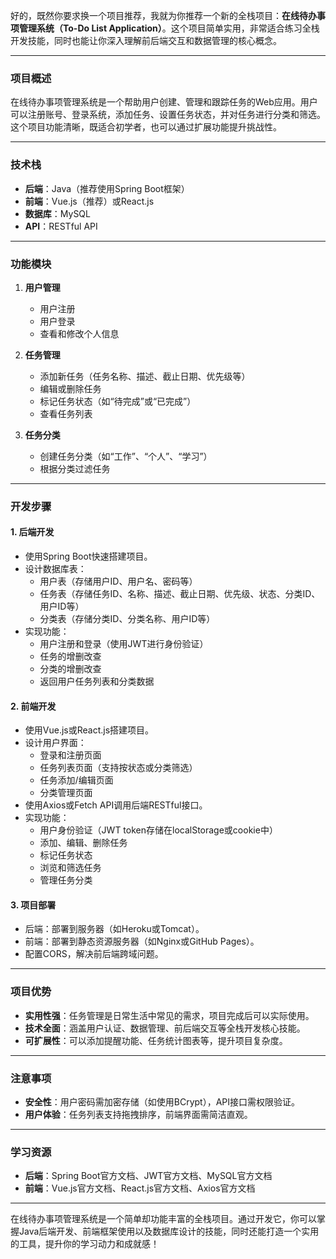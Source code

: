 好的，既然你要求换一个项目推荐，我就为你推荐一个新的全栈项目：**在线待办事项管理系统（To-Do List Application）**。这个项目简单实用，非常适合练习全栈开发技能，同时也能让你深入理解前后端交互和数据管理的核心概念。

---

### 项目概述
在线待办事项管理系统是一个帮助用户创建、管理和跟踪任务的Web应用。用户可以注册账号、登录系统，添加任务、设置任务状态，并对任务进行分类和筛选。这个项目功能清晰，既适合初学者，也可以通过扩展功能提升挑战性。

---

### 技术栈
- **后端**：Java（推荐使用Spring Boot框架）
- **前端**：Vue.js（推荐）或React.js
- **数据库**：MySQL
- **API**：RESTful API

---

### 功能模块
1. **用户管理**
    - 用户注册
    - 用户登录
    - 查看和修改个人信息

2. **任务管理**
    - 添加新任务（任务名称、描述、截止日期、优先级等）
    - 编辑或删除任务
    - 标记任务状态（如“待完成”或“已完成”）
    - 查看任务列表

3. **任务分类**
    - 创建任务分类（如“工作”、“个人”、“学习”）
    - 根据分类过滤任务

---

### 开发步骤

#### 1. 后端开发
- 使用Spring Boot快速搭建项目。
- 设计数据库表：
    - 用户表（存储用户ID、用户名、密码等）
    - 任务表（存储任务ID、名称、描述、截止日期、优先级、状态、分类ID、用户ID等）
    - 分类表（存储分类ID、分类名称、用户ID等）
- 实现功能：
    - 用户注册和登录（使用JWT进行身份验证）
    - 任务的增删改查
    - 分类的增删改查
    - 返回用户任务列表和分类数据

#### 2. 前端开发
- 使用Vue.js或React.js搭建项目。
- 设计用户界面：
    - 登录和注册页面
    - 任务列表页面（支持按状态或分类筛选）
    - 任务添加/编辑页面
    - 分类管理页面
- 使用Axios或Fetch API调用后端RESTful接口。
- 实现功能：
    - 用户身份验证（JWT token存储在localStorage或cookie中）
    - 添加、编辑、删除任务
    - 标记任务状态
    - 浏览和筛选任务
    - 管理任务分类

#### 3. 项目部署
- 后端：部署到服务器（如Heroku或Tomcat）。
- 前端：部署到静态资源服务器（如Nginx或GitHub Pages）。
- 配置CORS，解决前后端跨域问题。

---

### 项目优势
- **实用性强**：任务管理是日常生活中常见的需求，项目完成后可以实际使用。
- **技术全面**：涵盖用户认证、数据管理、前后端交互等全栈开发核心技能。
- **可扩展性**：可以添加提醒功能、任务统计图表等，提升项目复杂度。

---

### 注意事项
- **安全性**：用户密码需加密存储（如使用BCrypt），API接口需权限验证。
- **用户体验**：任务列表支持拖拽排序，前端界面需简洁直观。

---

### 学习资源
- **后端**：Spring Boot官方文档、JWT官方文档、MySQL官方文档
- **前端**：Vue.js官方文档、React.js官方文档、Axios官方文档

---

在线待办事项管理系统是一个简单却功能丰富的全栈项目。通过开发它，你可以掌握Java后端开发、前端框架使用以及数据库设计的技能，同时还能打造一个实用的工具，提升你的学习动力和成就感！

